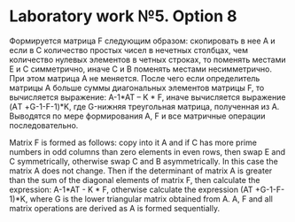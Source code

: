 # Laboratory work №5. Option 8


Формируется матрица F следующим образом: скопировать в нее А и если в С количество простых чисел в нечетных столбцах, чем количество нулевых  элементов в четных строках, то поменять местами Е и С симметрично, иначе С и В поменять местами несимметрично. При этом матрица А не меняется. После чего если определитель матрицы А больше суммы диагональных элементов матрицы F, то вычисляется выражение: A-1*AT – K * F, иначе вычисляется выражение (AТ +G-1-F-1)*K, где G-нижняя треугольная матрица, полученная из А. Выводятся по мере формирования А, F и все матричные операции последовательно.

Matrix F is formed as follows: copy into it A and if C has more prime numbers in odd columns than zero elements in even rows, then swap E and C symmetrically, otherwise swap C and B asymmetrically. In this case the matrix A does not change. Then if the determinant of matrix A is greater than the sum of the diagonal elements of matrix F, then calculate the expression: A-1*AT - K * F, otherwise calculate the expression (AT +G-1-F-1)*K, where G is the lower triangular matrix obtained from A. A, F and all matrix operations are derived as A is formed sequentially.
